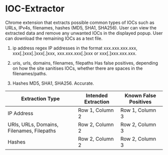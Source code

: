 # IOC-Extractor
Chrome extension that extracts possible common types of IOCs such as URLs, IPv4s, filenames, hashes (MD5, SHA1, SHA256). User can view the extracted data and remove any unwanted IOCs in the displayed popup. User can download the remaining IOCs as a text file.

1. ip address regex
IP addresses in the format xxx.xxx.xxx.xxx, xxx[.]xxx[.]xxx[.]xxx, xxx.xxx.xxx[.]xxx or xxx[.]xxx.xxx.xxx.

2. uris, urls, domains, filenames, filepaths
Has false positives, depending on how the site sanitises IOCs, whether there are spaces in the filenames/paths.

3. Hashes
MD5, SHA1, SHA256. Accurate.

| Extraction Type | Intended Extraction | Known False Positives |
|----------|----------|----------|
| IP Address | Row 1, Column 2 | Row 1, Column 3 |
| URIs, URLs, Domains, Filenames, Filepaths | Row 2, Column 2 | Row 2, Column 3 |
| Hashes | Row 2, Column 2 | Row 2, Column 3 |
